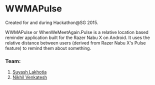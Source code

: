 # WWMAPulse
Created for and during Hackathon@SG 2015.

WWMAPulse or WhenWeMeetAgain.Pulse is a relative location based reminder application built for the Razer Nabu X on Android. It uses the relative distance between users (derived from Razer Nabu X's Pulse feature) to remind them about something.

### Team:
1. [Suyash Lakhotia](https://github.com/SuyashLakhotia)
2. [Nikhil Venkatesh](https://github.com/nikv96)
